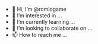 - 👋 Hi, I’m @romiogame
- 👀 I’m interested in ...
- 🌱 I’m currently learning ...
- 💞️ I’m looking to collaborate on ...
- 📫 How to reach me ...

<!---
romiogame/romiogame is a ✨ special ✨ repository because its `README.md` (this file) appears on your GitHub profile.
You can click the Preview link to take a look at your changes.
--->
